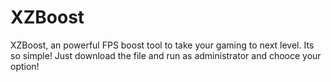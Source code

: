 # XZBoost
XZBoost, an powerful FPS boost tool to take your gaming to next level. Its so simple! Just download the file and run as administrator and chooce your option!
